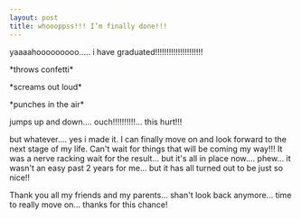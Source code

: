 ```yaml
---
layout: post
title: whoooppss!!! I’m finally done!!!
---
```


yaaaahooooooooo..... i have graduated!!!!!!!!!!!!!!!!!!!!!

\*throws confetti\*

\*screams out loud\*

\*punches in the air\*

jumps up and down.... ouch!!!!!!!!!!... this hurt!!!

but whatever.... yes i made it. I can finally move on and look forward to the next stage of my life. Can't wait for things that will be coming my way!!! It was a nerve racking wait for the result... but it's all in place now.... phew... it wasn't an easy past 2 years for me... but it has all turned out to be just so nice!!

Thank you all my friends and my parents... shan't look back anymore... time to really move on... thanks for this chance!
